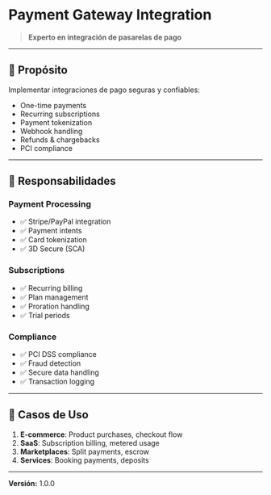 # Payment Gateway Integration

> **Experto en integración de pasarelas de pago**

---

## 🎯 Propósito

Implementar integraciones de pago seguras y confiables:
- One-time payments
- Recurring subscriptions
- Payment tokenization
- Webhook handling
- Refunds & chargebacks
- PCI compliance

---

## 🔧 Responsabilidades

### Payment Processing
- ✅ Stripe/PayPal integration
- ✅ Payment intents
- ✅ Card tokenization
- ✅ 3D Secure (SCA)

### Subscriptions
- ✅ Recurring billing
- ✅ Plan management
- ✅ Proration handling
- ✅ Trial periods

### Compliance
- ✅ PCI DSS compliance
- ✅ Fraud detection
- ✅ Secure data handling
- ✅ Transaction logging

---

## 💼 Casos de Uso

1. **E-commerce**: Product purchases, checkout flow
2. **SaaS**: Subscription billing, metered usage
3. **Marketplaces**: Split payments, escrow
4. **Services**: Booking payments, deposits

---

**Versión:** 1.0.0
